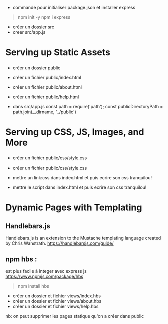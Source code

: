 - commande pour initialiser package.json et installer express

> npm init -y
> npm i express

- créer un dossier src
- creer src/app.js

#####
#   Serving up Static Assets 
#####

- créer un dossier public
- créer un fichier public/index.html
- créer un fichier public/about.html
- créer un fichier public/help.html

- dans src/app.js
    const path = require('path');
    const publicDirectoryPath = path.join(__dirname, '../public')


#####
#   Serving up CSS, JS, Images, and More
#####

- créer un fichier public/css/style.css
- créer un fichier public/css/style.css

- mettre un link:css dans index.html et puis ecrire son css tranquilou! 
- mettre le script dans index.html et puis ecrire son css tranquilou! 


#####
#   Dynamic Pages with Templating 
#####

Handlebars.js
--------------
Handlebars.js is an extension to the Mustache templating language created by Chris Wanstrath.
https://handlebarsjs.com/guide/

npm hbs : 
------
est plus facile à integer avec express js 
https://www.npmjs.com/package/hbs

> npm install hbs

- créer un dossier et fichier views/index.hbs
- créer un dossier et fichier views/about.hbs
- créer un dossier et fichier views/help.hbs

nb: on peut supprimer les pages statique qu'on a créer dans public







